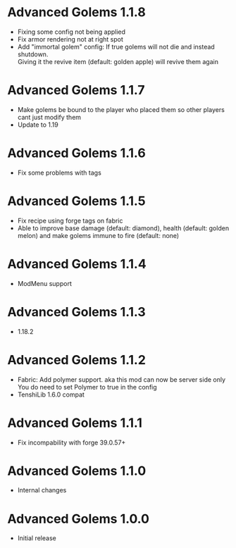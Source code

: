Advanced Golems 1.1.8
================
- Fixing some config not being applied
- Fix armor rendering not at right spot
- Add "immortal golem" config:
  If true golems will not die and instead shutdown.  
  Giving it the revive item (default: golden apple) will revive them again

Advanced Golems 1.1.7
================
- Make golems be bound to the player who placed them
  so other players cant just modify them
- Update to 1.19

Advanced Golems 1.1.6
================
- Fix some problems with tags

Advanced Golems 1.1.5
================
- Fix recipe using forge tags on fabric
- Able to improve base damage (default: diamond), health (default: golden melon) and make
  golems immune to fire (default: none)
  
Advanced Golems 1.1.4
================
- ModMenu support

Advanced Golems 1.1.3
================
- 1.18.2

Advanced Golems 1.1.2
================
- Fabric: Add polymer support. aka this mod can now be server side only
  You do need to set Polymer to true in the config
- TenshiLib 1.6.0 compat

Advanced Golems 1.1.1
================
- Fix incompability with forge 39.0.57+

Advanced Golems 1.1.0
================
- Internal changes

Advanced Golems 1.0.0
================
- Initial release